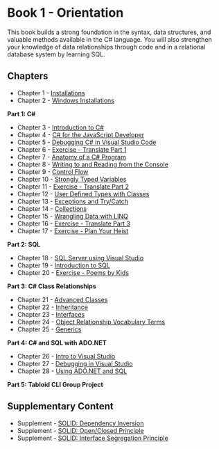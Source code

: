 # Book 1 - Orientation

This book builds a strong foundation in the syntax, data structures, and valuable methods available in the C# language. You will also strengthen your knowledge of data relationships through code and in a relational database system by learning SQL.

## Chapters

* Chapter 1 - [Installations](./chapters/INSTALLATIONS.md)
* Chapter 2 - [Windows Installations](./chapters/WINDOWS_PRO_INSTALLS.md)

**Part 1: C#**

* Chapter 3 - [Introduction to C#](./chapters/CSHARP_INTRO.md)
* Chapter 4 - [C# for the JavaScript Developer](./chapters/CSHARP_JAVASCRIPT_COMPARISON.md)
* Chapter 5 - [Debugging C# in Visual Studio Code](./chapters/DEBUGGING_VSCODE.md)
* Chapter 6 - [Exercise - Translate Part 1](./chapters/TRANSLATE_CSHARP_JAVASCRIPT1.md)
* Chapter 7 - [Anatomy of a C# Program](./chapters/ANATOMY_OF_CSHARP_APP.md)
* Chapter 8 - [Writing to and Reading from the Console](./chapters/CONSOLE.md)
* Chapter 9 - [Control Flow](./chapters/CONTROL_FLOW.md)
* Chapter 10 - [Strongly Typed Variables](./chapters/STRONGLY_TYPED_VARIABLES.md)
* Chapter 11 - [Exercise - Translate Part 2](./chapters/TRANSLATE_CSHARP_JAVASCRIPT1.md)
* Chapter 12 - [User Defined Types with Classes](./chapters/CLASS_BASICS.md)
* Chapter 13 - [Exceptions and Try/Catch](./chapters/TRY_CATCH_INTRO.md)
* Chapter 14 - [Collections](./chapters/COLLECTIONS.md)
* Chapter 15 - [Wrangling Data with LINQ](./chapters/LINQ_INTRO.md)
* Chapter 16 - [Exercise - Translate Part 3](./chapters/TRANSLATE_CSHARP_JAVASCRIPT1.md)
* Chapter 17 - [Exercise - Plan Your Heist](./chapters/PLAN_YOUR_HEIST.md)

**Part 2: SQL**

* Chapter 18 - [SQL Server using Visual Studio](./chapters/SQL_SERVER_AND_VISUAL_STUDIO.md)
* Chapter 19 - [Introduction to SQL](./chapters/SQL_INTRO.md)
* Chapter 20 - [Exercise - Poems by Kids](./chapters/SQL_EXERCISE_POKI.md)

**Part 3: C# Class Relationships**

* Chapter 21 -  [Advanced Classes](./chapters/CLASS_ADVANCED.md)
* Chapter 22 -  [Inheritance](./chapters/INHERITANCE_INTRO.md)
* Chapter 23 -  [Interfaces](./chapters/INTERFACES_INTRO.md)
* Chapter 24 -  [Object Relationship Vocabulary Terms](./chapters/RELATIONSHIPS.md)
* Chapter 25 -  [Generics](./chapters/GENERICS_INTRO.md)

**Part 4: C# and SQL with ADO<span>.NET</span>**

* Chapter 26 - [Intro to Visual Studio](./chapters/VISUAL_STUDIO.md)
* Chapter 27 - [Debugging in Visual Studio](./chapters/DEBUGGING_VS.md)
* Chapter 28 - [Using ADO.NET and SQL](./chapters/ADONET_INTRO.md)

**Part 5: Tabloid CLI Group Project**

## Supplementary Content

* Supplement - [SOLID: Dependency Inversion](./chapters/DEPENDENCY_INVERSION.md)
* Supplement - [SOLID: Open/Closed Principle](./chapters/OPEN_CLOSED_PRINCIPLE.md)
* Supplement - [SOLID: Interface Segregation Principle](./chapters/INTERFACE_SEGREGATION_PRINCIPLE.md)
